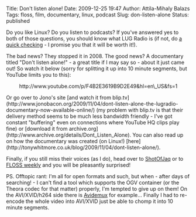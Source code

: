 Title: Don't listen alone!
Date: 2009-12-25 19:47
Author: Attila-Mihaly Balazs
Tags: floss, film, documentary, linux, podcast
Slug: don-listen-alone
Status: published

Do you like Linux? Do you listen to podcasts? If you've answered yes to
both of those questions, you should know what LUG Radio is (if not, do
[a quick checking](http://www.lugradio.org/) - I promise you that it
will be worth it!).

The bad news? They stopped it in 2008. The good news? A documentary
titled "Don't listen alone!" - a great title if I may say so - about it
just came out! So watch it below (sorry for splitting it up into 10
minute segments, but YouTube limits you to this):

<p>
<center>
http://www.youtube.com/p/F4B2E3619B9D2E49&hl=en\_US&fs=1

</center>
</p>
Or go over to Jono's site [and watch it from
blip.tv](http://www.jonobacon.org/2009/11/04/dont-listen-alone-the-lugradio-documentary-now-available-online/)
(my problem with blip.tv is that their delivery method seems to be much
less bandwidth friendly - I've got constant "buffering" even on
connections where YouTube HQ clips play fine) or [download it from
archive.org](http://www.archive.org/details/Dont_Listen_Alone). You can
also read up on how the documentary was created (on Linux!)
[here](http://tonywhitmore.co.uk/blog/2009/11/04/dont-listen-alone/).

Finally, if you still miss their voices (as I do), head over to
[ShotOfJaq](http://shotofjaq.org/) or to [FLOSS
weekly](http://www.twit.tv/FLOSS) and you will be pleasantly surprised!

PS. Offtopic rant: I'm all for open formats and such, but when - after
days of searching! - I can't find a tool which supports the OGV
container (or the Theora codec for that matter) properly, I'm tempted to
give up on them! On the AVI/XVID/h264 side there is
[Avidemux](http://hype-free.blogspot.com/2009/02/free-open-source-cross-platform.html)
for example... Finally I had to re-encode the whole video into AVI/XVID
just be able to chomp it into 10 minute segments.
